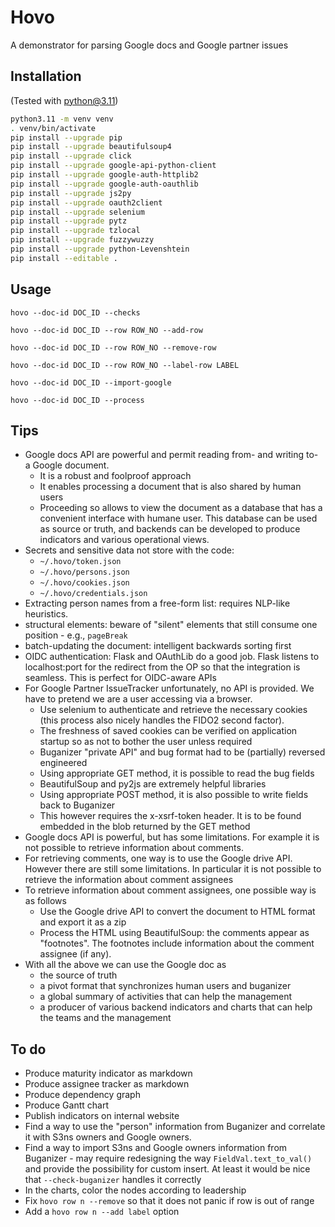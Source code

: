# Hovo
A demonstrator for parsing Google docs and Google partner issues

## Installation

(Tested with python@3.11)

```bash
python3.11 -m venv venv
. venv/bin/activate
pip install --upgrade pip
pip install --upgrade beautifulsoup4
pip install --upgrade click
pip install --upgrade google-api-python-client
pip install --upgrade google-auth-httplib2
pip install --upgrade google-auth-oauthlib
pip install --upgrade js2py
pip install --upgrade oauth2client
pip install --upgrade selenium
pip install --upgrade pytz
pip install --upgrade tzlocal
pip install --upgrade fuzzywuzzy
pip install --upgrade python-Levenshtein
pip install --editable .
```

## Usage

```shell
hovo --doc-id DOC_ID --checks
```

```shell
hovo --doc-id DOC_ID --row ROW_NO --add-row
```

```shell
hovo --doc-id DOC_ID --row ROW_NO --remove-row
```

```shell
hovo --doc-id DOC_ID --row ROW_NO --label-row LABEL
```

```shell
hovo --doc-id DOC_ID --import-google
```

```shell
hovo --doc-id DOC_ID --process
```


## Tips

- Google docs API are powerful and permit reading from- and writing to- a Google
  document.
  - It is a robust and foolproof approach
  - It enables processing a document that is also shared by human users
  - Proceeding so allows to view the document as a database that has a
    convenient interface with humane user. This database can be used as source
    or truth, and backends can be developed to produce indicators and various
    operational views.
- Secrets and sensitive data not store with the code:
  - `~/.hovo/token.json`
  - `~/.hovo/persons.json`
  - `~/.hovo/cookies.json`
  - `~/.hovo/credentials.json`
- Extracting person names from a free-form list: requires NLP-like
  heuristics.
- structural elements: beware of "silent" elements that still consume one
  position - e.g., `pageBreak`
- batch-updating the document: intelligent backwards sorting first
- OIDC authentication: Flask and OAuthLib do a good job. Flask listens to
  localhost:port for the redirect from the OP so that the integration is
  seamless. This is perfect for OIDC-aware APIs
- For Google Partner IssueTracker unfortunately, no API is provided. We have to
  pretend we are a user accessing via a browser.
  - Use selenium to authenticate and retrieve the necessary cookies (this
    process also nicely handles the FIDO2 second factor).
  - The freshness of saved cookies can be verified on application startup so as
    not to bother the user unless required
  - Buganizer "private API" and bug format had to be (partially) reversed
    engineered
  - Using appropriate GET method, it is possible to read the bug fields
  - BeautifulSoup and py2js are extremely helpful libraries
  - Using appropriate POST method, it is also possible to write fields back to
    Buganizer
  - This however requires the x-xsrf-token header. It is to be found embedded in
    the blob returned by the GET method
- Google docs API is powerful, but has some limitations. For example it is not
  possible to retrieve information about comments.
- For retrieving comments, one way is to use the Google drive API. However there
  are still some limitations. In particular it is not possible to retrieve the
  information about comment assignees
- To retrieve information about comment assignees, one possible way is as
  follows
  - Use the Google drive API to convert the document to HTML format and export
    it as a zip 
  - Process the HTML using BeautifulSoup: the comments appear as "footnotes".
    The footnotes include information about the comment assignee (if any).
- With all the above we can use the Google doc as
  - the source of truth
  - a pivot format that synchronizes human users and buganizer
  - a global summary of activities that can help the management
  - a producer of various backend indicators and charts that can help the teams
    and the management

## To do

- Produce maturity indicator as markdown
- Produce assignee tracker as markdown
- Produce dependency graph
- Produce Gantt chart
- Publish indicators on internal website
- Find a way to use the "person" information from Buganizer and correlate
  it with S3ns owners and Google owners.
- Find a way to import S3ns and Google owners information from Buganizer - may
  require redesigning the way `FieldVal.text_to_val()` and provide the
  possibility for custom insert. At least it would be nice that
  `--check-buganizer` handles it correctly
- In the charts, color the nodes according to leadership
- Fix `hovo row n --remove` so that it does not panic if row is out of range
- Add a `hovo row n --add label` option
